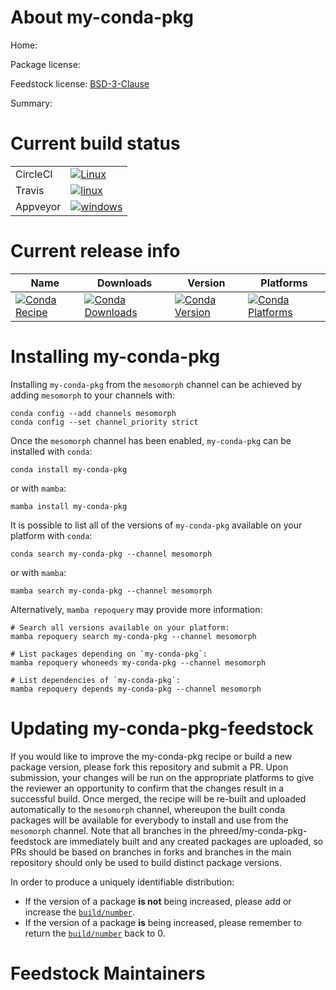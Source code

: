 About my-conda-pkg
==================

Home: 

Package license: 

Feedstock license: [BSD-3-Clause](https://github.com/phreed/my-conda-pkg-feedstock/blob/master/LICENSE.txt)

Summary: 

Current build status
====================


<table><tr>
    <td>CircleCI</td>
    <td>
      <a href="https://circleci.com/gh/phreed/my-conda-pkg-feedstock">
        <img alt="Linux" src="https://img.shields.io/circleci/project/github/phreed/my-conda-pkg-feedstock/master.svg?label=Linux">
      </a>
    </td>
  </tr><tr>
    <td>Travis</td>
    <td>
      <a href="https://app.travis-ci.com/phreed/my-conda-pkg-feedstock">
        <img alt="linux" src="https://img.shields.io/travis/com/phreed/my-conda-pkg-feedstock/master.svg?label=Linux">
      </a>
    </td>
  </tr><tr>
    <td>Appveyor</td>
    <td>
      <a href="https://ci.appveyor.com/project/phreed/my-conda-pkg-feedstock/branch/master">
        <img alt="windows" src="https://img.shields.io/appveyor/ci/phreed/my-conda-pkg-feedstock/master.svg?label=Windows">
      </a>
    </td>
  </tr>
</table>

Current release info
====================

| Name | Downloads | Version | Platforms |
| --- | --- | --- | --- |
| [![Conda Recipe](https://img.shields.io/badge/recipe-my--conda--pkg-green.svg)](https://anaconda.org/mesomorph/my-conda-pkg) | [![Conda Downloads](https://img.shields.io/conda/dn/mesomorph/my-conda-pkg.svg)](https://anaconda.org/mesomorph/my-conda-pkg) | [![Conda Version](https://img.shields.io/conda/vn/mesomorph/my-conda-pkg.svg)](https://anaconda.org/mesomorph/my-conda-pkg) | [![Conda Platforms](https://img.shields.io/conda/pn/mesomorph/my-conda-pkg.svg)](https://anaconda.org/mesomorph/my-conda-pkg) |

Installing my-conda-pkg
=======================

Installing `my-conda-pkg` from the `mesomorph` channel can be achieved by adding `mesomorph` to your channels with:

```
conda config --add channels mesomorph
conda config --set channel_priority strict
```

Once the `mesomorph` channel has been enabled, `my-conda-pkg` can be installed with `conda`:

```
conda install my-conda-pkg
```

or with `mamba`:

```
mamba install my-conda-pkg
```

It is possible to list all of the versions of `my-conda-pkg` available on your platform with `conda`:

```
conda search my-conda-pkg --channel mesomorph
```

or with `mamba`:

```
mamba search my-conda-pkg --channel mesomorph
```

Alternatively, `mamba repoquery` may provide more information:

```
# Search all versions available on your platform:
mamba repoquery search my-conda-pkg --channel mesomorph

# List packages depending on `my-conda-pkg`:
mamba repoquery whoneeds my-conda-pkg --channel mesomorph

# List dependencies of `my-conda-pkg`:
mamba repoquery depends my-conda-pkg --channel mesomorph
```




Updating my-conda-pkg-feedstock
===============================

If you would like to improve the my-conda-pkg recipe or build a new
package version, please fork this repository and submit a PR. Upon submission,
your changes will be run on the appropriate platforms to give the reviewer an
opportunity to confirm that the changes result in a successful build. Once
merged, the recipe will be re-built and uploaded automatically to the
`mesomorph` channel, whereupon the built conda packages will be available for
everybody to install and use from the `mesomorph` channel.
Note that all branches in the phreed/my-conda-pkg-feedstock are
immediately built and any created packages are uploaded, so PRs should be based
on branches in forks and branches in the main repository should only be used to
build distinct package versions.

In order to produce a uniquely identifiable distribution:
 * If the version of a package **is not** being increased, please add or increase
   the [``build/number``](https://docs.conda.io/projects/conda-build/en/latest/resources/define-metadata.html#build-number-and-string).
 * If the version of a package **is** being increased, please remember to return
   the [``build/number``](https://docs.conda.io/projects/conda-build/en/latest/resources/define-metadata.html#build-number-and-string)
   back to 0.

Feedstock Maintainers
=====================


